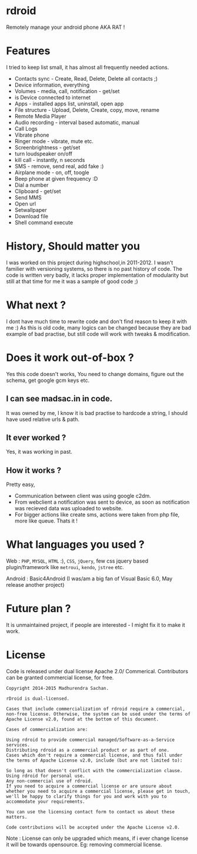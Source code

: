 rdroid
======
Remotely manage your android phone AKA RAT !


Features 
==========================
I tried to keep list small, it has almost all frequently needed actions.
- Contacts sync - Create, Read, Delete, Delete all contacts ;)
- Device information, everything
- Volumes - media, call, notification - get/set
- is Device connected to internet
- Apps - installed apps list, uninstall, open app
- File structure - Upload, Delete, Create, copy, move, rename
- Remote Media Player
- Audio recording - interval based automatic, manual
- Call Logs
- Vibrate phone
- Ringer mode - vibrate, mute etc.
- Screenbrightness - get/set
- turn loudspeaker on/off
- kill call - instantly, n seconds
- SMS - remove, send real, add fake :)
- Airplane mode - on, off, toogle
- Beep phone at given frequency :D
- Dial a number 
- Clipboard - get/set
- Send MMS
- Open url
- Setwallpaper
- Download file
- Shell command execute
	


History, Should matter you
==========================
I was worked on this project during highschool,in 2011-2012.
I wasn't familier with versioning systems, so there is no past history of code.
The code is written very badly, it lacks proper implementation of modularity but still at that time for me it was a sample of good code ;)


What next ?
===============
I dont have much time to rewrite code and don't find reason to keep it with me :)
As this is old code, many logics can be changed because they are bad example of bad practise, but still code will work with tweaks & modification.


Does it work out-of-box ? 
=============================
Yes this code doesn't works, You need to change domains, figure out the schema, get google gcm keys etc.


I can see madsac.in in code.
-------------------------------------------
It was owned by me, I know it is bad practise to hardcode a string, I should have used relative urls & path.


It ever worked ?
-----------------
Yes, it was working in past.



How it works ?
----------------
Pretty easy,
- Communication between client was using google c2dm. 
- From webclient a notification was sent to device, as soon as notification was recieved data was uploaded to website.
- For bigger actions like create sms, actions were taken from php file, more like queue.
Thats it !


What languages you used ?
==========================
Web : `PHP`, `MYSQL`, `HTML` :), `CSS`, `jQuery`, few css jquery based plugin/framework like `metroui`, `kendo`, `jstree` etc.

Android : Basic4Android (I was/am a big fan of Visual Basic 6.0, May release another project)


Future plan ?
==============
It is unmaintained project, if people are interested - I might fix it to make it work.




License
==================================
Code is released under dual license Apache 2.0/ Commerical.
Contributors can be granted commercial license, for free.

```
Copyright 2014-2015 Madhurendra Sachan.

rDroid is dual-licensed.

Cases that include commercialization of rdroid require a commercial, non-free license. Otherwise, the system can be used under the terms of Apache License v2.0, found at the bottom of this document.

Cases of commercialization are:

Using rdroid to provide commercial managed/Software-as-a-Service services.
Distributing rdroid as a commercial product or as part of one.
Cases which don't require a commercial license, and thus fall under the terms of Apache License v2.0, include (but are not limited to):

So long as that doesn't conflict with the commercialization clause.
Using rdroid for personal use.
Any non-commercial use of rdroid.
If you need to acquire a commercial license or are unsure about whether you need to acquire a commercial license, please get in touch, we'll be happy to clarify things for you and work with you to accommodate your requirements.

You can use the licensing contact form to contact us about these matters.

Code contributions will be accepted under the Apache License v2.0.
```
Note : License can only be upgraded which means, if i ever change license it will be towards opensource. Eg: removing commercial license.
